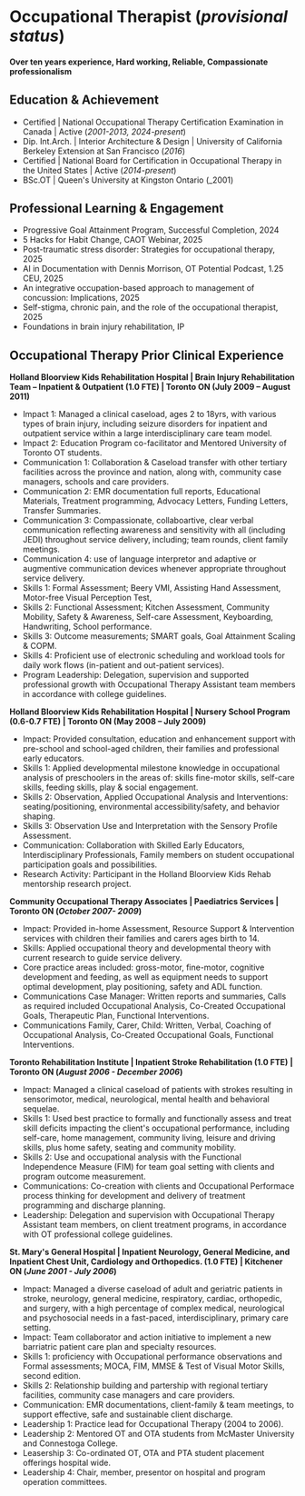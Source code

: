 # Occupational Therapist (_provisional status_)

#### Over ten years experience, Hard working, Reliable, Compassionate professionalism


## Education & Achievement
- Certified | National Occupational Therapy Certification Examination in Canada | Active (_2001-2013, 2024-present_) 
- Dip. Int.Arch. | Interior Architecture & Design | University of California Berkeley Extension at San Francisco (_2016_)
- Certified | National Board for Certification in Occupational Therapy in the United States | Active (_2014-present_)
- BSc.OT | Queen's University at Kingston Ontario (_2001)

## Professional Learning & Engagement
- Progressive Goal Attainment Program, Successful Completion, 2024
- 5 Hacks for Habit Change, CAOT Webinar, 2025
- Post-traumatic stress disorder: Strategies for occupational therapy, 2025
- AI in Documentation with Dennis Morrison, OT Potential Podcast, 1.25 CEU, 2025
- An integrative occupation-based approach to management of concussion: Implications, 2025
- Self-stigma, chronic pain, and the role of the occupational therapist, 2025 
- Foundations in brain injury rehabilitation, IP

## Occupational Therapy Prior Clinical Experience

**Holland Bloorview Kids Rehabilitation Hospital | Brain Injury Rehabilitation Team – Inpatient & Outpatient (1.0 FTE) | Toronto ON (July 2009 – August 2011)**
- Impact 1: Managed a clinical caseload, ages 2 to 18yrs, with various types of brain injury, including seizure disorders for inpatient and outpatient service within a large interdisciplinary care team model.
- Impact 2: Education Program co-facilitator and Mentored University of Toronto OT students.
- Communication 1: Collaboration & Caseload transfer with other tertiary facilities across the province and nation, along with, community case managers, schools and care providers.
- Communication 2: EMR documentation full reports, Educational Materials, Treatment programming, Advocacy Letters, Funding Letters, Transfer Summaries.
- Communication 3: Compassionate, collaboartive, clear verbal communication reflecting awareness and sensitivity with all (including JEDI) throughout service delivery, including; team rounds, client family meetings.
- Communication 4: use of language interpretor and adaptive or augmentive communication devices whenever appropriate throughout service delivery.
- Skills 1: Formal Assessment; Beery VMI, Assisting Hand Assessment, Motor-free Visual Perception Test, 
- Skills 2: Functional Assessment; Kitchen Assessment, Community Mobility, Safety & Awareness, Self-care Assessment, Keyboarding, Handwriting, School performance.
- Skills 3: Outcome measurements; SMART goals, Goal Attainment Scaling & COPM.
- Skills 4: Proficient use of electronic scheduling and workload tools for daily work flows (in-patient and out-patient services).
- Program Leadership: Delegation, supervision and supported professional growth with Occupational Therapy Assistant team members in accordance with college guidelines.

**Holland Bloorview Kids Rehabilitation Hospital | Nursery School Program (0.6-0.7 FTE) | Toronto ON (May 2008 – July 2009)**
- Impact: Provided consultation, education and enhancement support with pre-school and school-aged children, their families and professional early educators.
- Skills 1: Applied developmental milestone knowledge in occupational analysis of preschoolers in the areas of: skills fine-motor skills, self-care skills, feeding skills, play & social engagement.
- Skills 2: Observation, Applied Occupational Analysis and Interventions: seating/positioning, environmental accessibility/safety, and behavior shaping.
- Skills 3: Observation Use and Interpretation with the Sensory Profile Assessment.
- Communication: Collaboration with Skilled Early Educators, Interdisciplinary Professionals, Family members on student occupational participation goals and possibilities.
- Research Activity: Participant in the Holland Bloorview Kids Rehab mentorship research project.

**Community Occupational Therapy Associates | Paediatrics Services | Toronto ON (_October 2007- 2009_)**
- Impact: Provided in-home Assessment, Resource Support & Intervention services with children their families and carers ages birth to 14.
- Skills: Applied occupational theory and developmental theory with current research to guide service delivery.
- Core practice areas included: gross-motor, fine-motor, cognitive development and feeding, as well as equipment needs to support optimal development, play positioning, safety and ADL function.
- Communications Case Manager: Written reports and summaries, Calls as required included Occupational Analysis, Co-Created Occupational Goals, Therapeutic Plan, Functional Interventions.
- Communications Family, Carer, Child: Written, Verbal, Coaching of Occupational Analysis, Co-Created Occupational Goals, Functional Interventions.

**Toronto Rehabilitation Institute | Inpatient Stroke Rehabilitation (1.0 FTE) | Toronto ON (_August 2006 - December 2006_)**
- Impact: Managed a clinical caseload of patients with strokes resulting in sensorimotor, medical, neurological, mental health and behavioral sequelae.
- Skills 1: Used best practice to formally and functionally assess and treat skill deficits impacting the client's occupational performance, including self-care, home management, community living, leisure and driving skills, plus home safety, seating and community mobility. 
- Skills 2: Use and occupational analysis with the Functional Independence Measure (FIM) for team goal setting with clients and program outcome measurement.
- Communications: Co-creation with clients and Occupational Performace process thinking for development and delivery of treatment programming and discharge planning.
- Leadership: Delegation and supervision with Occupational Therapy Assistant team members, on client treatment programs, in accordance with OT professional college guidelines.

**St. Mary's General Hospital | Inpatient Neurology, General Medicine, and Inpatient Chest Unit, Cardiology and Orthopedics. (1.0 FTE) | Kitchener ON (_June 2001 - July 2006_)**
- Impact: Managed a diverse caseload of adult and geriatric patients in stroke, neurology, general medicine, respiratory, cardiac, orthopedic, and surgery, with a high percentage of complex medical, neurological and psychosocial needs in a fast-paced, interdisciplinary, primary care setting.
- Impact: Team collaborator and action initiative to implement a new barriatric patient care plan and specialty resources.  
- Skills 1: proficiency with Occupational performance observations and Formal assessments; MOCA, FIM, MMSE & Test of Visual Motor Skills, second edition.
- Skills 2: Relationship building and partership with regional tertiary facilities, community case managers and care providers.
- Communication: EMR documentations, client-family & team meetings, to support effective, safe and sustainable client discharge.
- Leadership 1: Practice lead for Occupational Therapy (2004 to 2006).
- Leadership 2: Mentored OT and OTA students from McMaster University and Connestoga College.
- Leasership 3: Co-ordinated OT, OTA and PTA student placement offerings hospital wide.
- Leadership 4: Chair, member, presentor on hospital and program operation committees.


  





